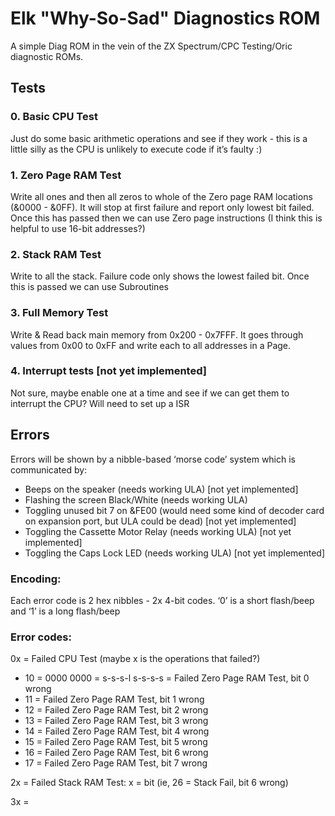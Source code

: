 # Elk "Why-So-Sad" Diagnostics ROM
A simple Diag ROM in the vein of the ZX Spectrum/CPC Testing/Oric diagnostic ROMs. 

## Tests

### 0. Basic CPU Test
Just do some basic arithmetic operations and see if they work - this is a little silly as the CPU is unlikely to execute code if it’s faulty :)

### 1. Zero Page RAM Test
Write all ones and then all zeros to whole of the Zero page RAM locations (&0000 - &0FF). It will stop at first failure and report only lowest bit failed.
Once this has passed then we can use Zero page instructions (I think this is helpful to use 16-bit addresses?)

### 2. Stack RAM Test
Write to all the stack. Failure code only shows the lowest failed bit.
Once this is passed we can use Subroutines

### 3. Full Memory Test
Write & Read back main memory from 0x200 - 0x7FFF. It goes through values from 0x00 to 0xFF and write each to all addresses in a Page.

### 4. Interrupt tests [not yet implemented]
Not sure, maybe enable one at a time and see if we can get them to interrupt the CPU? Will need to set up a ISR


## Errors
Errors will be shown by a nibble-based ‘morse code’ system which is communicated by:

* Beeps on the speaker (needs working ULA) [not yet implemented]
* Flashing the screen Black/White (needs working ULA) 
* Toggling unused bit 7 on &FE00 (would need some kind of decoder card on expansion port, but ULA could be dead) [not yet implemented]
* Toggling the Cassette Motor Relay (needs working ULA) [not yet implemented]
* Toggling the Caps Lock LED (needs working ULA) [not yet implemented]

### Encoding:
Each error code is 2 hex nibbles - 2x 4-bit codes. ‘0’ is a short flash/beep and ‘1’ is a long flash/beep

### Error codes:
0x = Failed CPU Test (maybe x is the operations that failed?)

- 10 = 0000 0000 = s-s-s-l s-s-s-s = Failed Zero Page RAM Test, bit 0 wrong
- 11 = Failed Zero Page RAM Test, bit 1 wrong
- 12 = Failed Zero Page RAM Test, bit 2 wrong
- 13 = Failed Zero Page RAM Test, bit 3 wrong
- 14 = Failed Zero Page RAM Test, bit 4 wrong
- 15 = Failed Zero Page RAM Test, bit 5 wrong
- 16 = Failed Zero Page RAM Test, bit 6 wrong
- 17 = Failed Zero Page RAM Test, bit 7 wrong

2x = Failed Stack RAM Test: x = bit (ie, 26 = Stack Fail, bit 6 wrong)

3x = 

